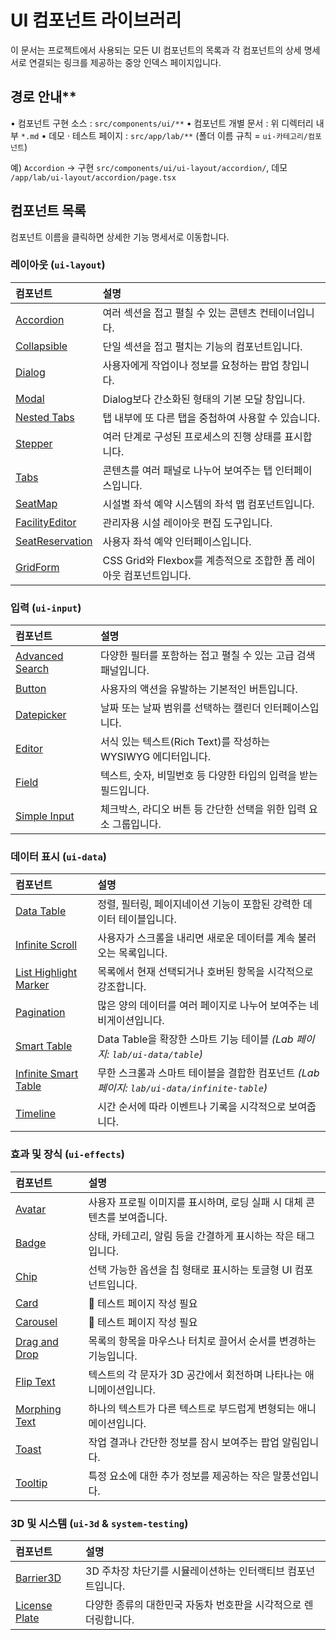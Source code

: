 # UI 컴포넌트 라이브러리

이 문서는 프로젝트에서 사용되는 모든 UI 컴포넌트의 목록과 각 컴포넌트의 상세 명세서로 연결되는 링크를 제공하는 중앙 인덱스 페이지입니다.

## 경로 안내\*\*

• 컴포넌트 구현 소스 : `src/components/ui/**`
• 컴포넌트 개별 문서 : 위 디렉터리 내부 `*.md`
• 데모 · 테스트 페이지 : `src/app/lab/**` (폴더 이름 규칙 = `ui-카테고리/컴포넌트`)

예) `Accordion` → 구현 `src/components/ui/ui-layout/accordion/`, 데모 `/app/lab/ui-layout/accordion/page.tsx`

## 컴포넌트 목록

컴포넌트 이름을 클릭하면 상세한 기능 명세서로 이동합니다.

### 레이아웃 (`ui-layout`)

| 컴포넌트                                                            | 설명                                                      |
| :------------------------------------------------------------------ | :-------------------------------------------------------- |
| [Accordion](./ui-layout/accordion/accordion.md)                     | 여러 섹션을 접고 펼칠 수 있는 콘텐츠 컨테이너입니다.      |
| [Collapsible](./ui-layout/collapsible/collapsible.md)               | 단일 섹션을 접고 펼치는 기능의 컴포넌트입니다.            |
| [Dialog](./ui-layout/dialog/dialog.md)                              | 사용자에게 작업이나 정보를 요청하는 팝업 창입니다.        |
| [Modal](./ui-layout/modal/modal.md)                                 | Dialog보다 간소화된 형태의 기본 모달 창입니다.            |
| [Nested Tabs](./ui-layout/nested-tabs/nested-tabs.md)               | 탭 내부에 또 다른 탭을 중첩하여 사용할 수 있습니다.       |
| [Stepper](./ui-layout/stepper/stepper.md)                           | 여러 단계로 구성된 프로세스의 진행 상태를 표시합니다.     |
| [Tabs](./ui-layout/tabs/tabs.md)                                    | 콘텐츠를 여러 패널로 나누어 보여주는 탭 인터페이스입니다. |
| [SeatMap](./ui-layout/seat-map/seat-map.md)                         | 시설별 좌석 예약 시스템의 좌석 맵 컴포넌트입니다.         |
| [FacilityEditor](./ui-layout/facility-editor/facility-editor.md)    | 관리자용 시설 레이아웃 편집 도구입니다.                   |
| [SeatReservation](./ui-layout/seat-reservation/seat-reservation.md) | 사용자 좌석 예약 인터페이스입니다.                        |
| [GridForm](./ui-layout/grid-form/grid-form.md)                      | CSS Grid와 Flexbox를 계층적으로 조합한 폼 레이아웃 컴포넌트입니다. |

<!-- Theme Toggle 컴포넌트: UI 폴더에서 제거되었으며 개별 페이지/헤더에서 관리합니다. -->

### 입력 (`ui-input`)

| 컴포넌트                                                         | 설명                                                              |
| :--------------------------------------------------------------- | :---------------------------------------------------------------- |
| [Advanced Search](./ui-input/advanced-search/advanced-search.md) | 다양한 필터를 포함하는 접고 펼칠 수 있는 고급 검색 패널입니다.    |
| [Button](./ui-input/button/button.md)                            | 사용자의 액션을 유발하는 기본적인 버튼입니다.                     |
| [Datepicker](./ui-input/datepicker/datepicker.md)                | 날짜 또는 날짜 범위를 선택하는 캘린더 인터페이스입니다.           |
| [Editor](./ui-input/editor/editor.md)                            | 서식 있는 텍스트(Rich Text)를 작성하는 WYSIWYG 에디터입니다.      |
| [Field](./ui-input/field/field.md)                               | 텍스트, 숫자, 비밀번호 등 다양한 타입의 입력을 받는 필드입니다.   |
| [Simple Input](./ui-input/simple-input/simple-input.md)          | 체크박스, 라디오 버튼 등 간단한 선택을 위한 입력 요소 그룹입니다. |

<!-- Language Switcher 컴포넌트: 전역 Header 등에서 직접 사용되며 인덱스에서 제외 -->

### 데이터 표시 (`ui-data`)

| 컴포넌트                                                                          | 설명                                                                                       |
| :-------------------------------------------------------------------------------- | :----------------------------------------------------------------------------------------- |
| [Data Table](./ui-data/data-table/data-table.md)                                  | 정렬, 필터링, 페이지네이션 기능이 포함된 강력한 데이터 테이블입니다.                       |
| [Infinite Scroll](./ui-data/infinite-scroll/infinite-scroll.md)                   | 사용자가 스크롤을 내리면 새로운 데이터를 계속 불러오는 목록입니다.                         |
| [List Highlight Marker](./ui-data/list-highlight-marker/list-highlight-marker.md) | 목록에서 현재 선택되거나 호버된 항목을 시각적으로 강조합니다.                              |
| [Pagination](./ui-data/pagination/pagination.md)                                  | 많은 양의 데이터를 여러 페이지로 나누어 보여주는 네비게이션입니다.                         |
| [Smart Table](./ui-data/smartTable/smart-table.md)                                | Data Table을 확장한 스마트 기능 테이블 _(Lab 페이지: `lab/ui-data/table`)_                 |
| [Infinite Smart Table](./ui-data/infiniteSmartTable/infinite-smart-table.md)      | 무한 스크롤과 스마트 테이블을 결합한 컴포넌트 _(Lab 페이지: `lab/ui-data/infinite-table`)_ |
| [Timeline](./ui-data/timeline/timeline.md)                                        | 시간 순서에 따라 이벤트나 기록을 시각적으로 보여줍니다.                                    |

### 효과 및 장식 (`ui-effects`)

| 컴포넌트                                                     | 설명                                                                    |
| :----------------------------------------------------------- | :---------------------------------------------------------------------- |
| [Avatar](./ui-effects/avatar/avatar.md)                      | 사용자 프로필 이미지를 표시하며, 로딩 실패 시 대체 콘텐츠를 보여줍니다. |
| [Badge](./ui-effects/badge/badge.md)                         | 상태, 카테고리, 알림 등을 간결하게 표시하는 작은 태그입니다.            |
| [Chip](./ui-effects/chip/chip.md)                            | 선택 가능한 옵션을 칩 형태로 표시하는 토글형 UI 컴포넌트입니다.         |
| [Card](./ui-effects/card/card.md)                            | 🚧 테스트 페이지 작성 필요                                              |
| [Carousel](./ui-effects/carousel/carousel.md)                | 🚧 테스트 페이지 작성 필요                                              |
| [Drag and Drop](./ui-effects/dnd/dnd.md)                     | 목록의 항목을 마우스나 터치로 끌어서 순서를 변경하는 기능입니다.        |
| [Flip Text](./ui-effects/flip-text/flip-text.md)             | 텍스트의 각 문자가 3D 공간에서 회전하며 나타나는 애니메이션입니다.      |
| [Morphing Text](./ui-effects/morphing-text/morphing-text.md) | 하나의 텍스트가 다른 텍스트로 부드럽게 변형되는 애니메이션입니다.       |
| [Toast](./ui-effects/toast/toast.md)                         | 작업 결과나 간단한 정보를 잠시 보여주는 팝업 알림입니다.                |
| [Tooltip](./ui-effects/tooltip/tooltip.md)                   | 특정 요소에 대한 추가 정보를 제공하는 작은 말풍선입니다.                |

### 3D 및 시스템 (`ui-3d` & `system-testing`)

| 컴포넌트                                                         | 설명                                                            |
| :--------------------------------------------------------------- | :-------------------------------------------------------------- |
| [Barrier3D](./ui-3d/barrier/barrier3d.md)                        | 3D 주차장 차단기를 시뮬레이션하는 인터랙티브 컴포넌트입니다.    |
| [License Plate](./system-testing/license-plate/license-plate.md) | 다양한 종류의 대한민국 자동차 번호판을 시각적으로 렌더링합니다. |
